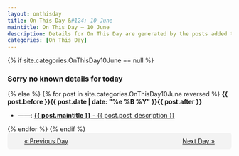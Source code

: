 ```yaml
---
layout: onthisday
title: On This Day &#124; 10 June
maintitle: On This Day — 10 June
description: Details for On This Day are generated by the posts added to the website so the content is subject to changes/updates over time.
categories: [On This Day]
---
```


{% if site.categories.OnThisDay10June == null %}
<h3>Sorry no known details for today</h3>
{% else %}
{% for post in site.categories.OnThisDay10June reversed %}
<strong>{{ post.before }}{{ post.date | date: "%e %B %Y" }}{{ post.after }}</strong>
<ul>
<li> ——: <a class="{{ post.class }}" href="{{ post.url }}"><strong>{{ post.maintitle }}</strong> - {{ post.post_description }}</a></li>
</ul>
{% endfor %}
{% endif %}
<br />
<div style="background-color: #f3f3f3; padding: 10px; border-radius: 5px; text-align: center; display: flex; justify-content: space-evenly;">
<a href="/onthisday/06/06-09">« Previous Day</a>
<span style="visibility:hidden;">[ Visit Leap Year February 29 ]</span>
<a href="/onthisday/06/06-11">Next Day »</a>
</div>
